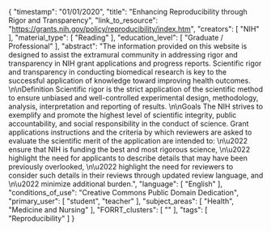 {
    "timestamp": "01/01/2020",
    "title": "Enhancing Reproducibility through Rigor and Transparency",
    "link_to_resource": "https://grants.nih.gov/policy/reproducibility/index.htm",
    "creators": [
        "NIH"
    ],
    "material_type": [
        "Reading"
    ],
    "education_level": [
        "Graduate / Professional"
    ],
    "abstract": "The information provided on this website is designed to assist the extramural community in addressing rigor and transparency in NIH grant applications and progress reports. Scientific rigor and transparency in conducting biomedical research is key to the successful application of knowledge toward improving health outcomes. \n\nDefinition Scientific rigor is the strict application of the scientific method to ensure unbiased and well-controlled experimental design, methodology, analysis, interpretation and reporting of results. \n\nGoals The NIH strives to exemplify and promote the highest level of scientific integrity, public accountability, and social responsibility in the conduct of science. Grant applications instructions and the criteria by which reviewers are asked to evaluate the scientific merit of the application are intended to: \n\u2022 ensure that NIH is funding the best and most rigorous science, \n\u2022 highlight the need for applicants to describe details that may have been previously overlooked, \n\u2022 highlight the need for reviewers to consider such details in their reviews through updated review language, and \n\u2022 minimize additional burden.",
    "language": [
        "English"
    ],
    "conditions_of_use": "Creative Commons Public Domain Dedication",
    "primary_user": [
        "student",
        "teacher"
    ],
    "subject_areas": [
        "Health",
        "Medicine and Nursing"
    ],
    "FORRT_clusters": [
        ""
    ],
    "tags": [
        "Reproducibility"
    ]
}